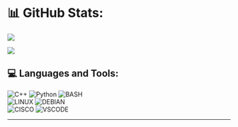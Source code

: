 

# 📊 GitHub Stats:

![](https://github-readme-streak-stats.herokuapp.com/?user=Auxz&theme=dark&hide_border=false)<br/>

![](https://github-profile-trophy.vercel.app/?username=Auxz&theme=radical&no-frame=false&no-bg=false&margin-w=4)
## 💻 Languages and Tools:
![C++](https://img.shields.io/badge/c++-%2300599C.svg?style=for-the-badge&logo=c%2B%2B&logoColor=white) ![Python](https://img.shields.io/badge/python-3670A0?style=for-the-badge&logo=python&logoColor=ffdd54) ![BASH](https://img.shields.io/badge/GNU%20Bash-4EAA25?style=for-the-badge&logo=GNU%20Bash&logoColor=white) 
<br>
![LINUX](https://img.shields.io/badge/Linux-FCC624?style=for-the-badge&logo=linux&logoColor=black) ![DEBIAN](https://img.shields.io/badge/Debian-A81D33?style=for-the-badge&logo=debian&logoColor=white)\
![CISCO](https://img.shields.io/badge/CISCO-1BA0D7?style=for-the-badge&logo=cisco&logoColor=white) ![VSCODE](https://img.shields.io/badge/Visual_Studio_Code-0078D4?style=for-the-badge&logo=visual%20studio%20code&logoColor=white)

---



  
